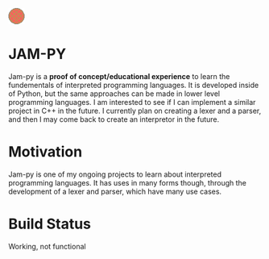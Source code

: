 ![alt text](https://github.com/michaelpineirocode/jam-py/blob/main/jampypic-removebg-preview.png?raw=true)

# JAM-PY

Jam-py is a <b>proof of concept/educational experience</b> to learn the fundementals of interpreted programming languages. It is developed inside of Python, but the same approaches can be made in lower level programming languages. I am interested to see if I can implement a similar project in C++ in the future. I currently plan on creating a lexer and a parser, and then I may come back to create an interpretor in the future.

# Motivation

Jam-py is one of my ongoing projects to learn about interpreted programming languages. It has uses in many forms though, through the development of a lexer and parser, which have many use cases.

# Build Status

Working, not functional
